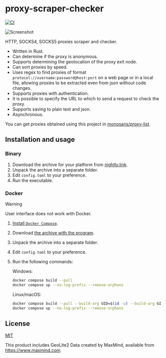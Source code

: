 # proxy-scraper-checker

[![CI](https://github.com/monosans/proxy-scraper-checker/actions/workflows/ci.yml/badge.svg)](https://github.com/monosans/proxy-scraper-checker/actions/workflows/ci.yml)

![Screenshot](https://github.com/user-attachments/assets/e895154c-b5d9-4efa-948c-289287cbc20a)

HTTP, SOCKS4, SOCKS5 proxies scraper and checker.

- Written in Rust.
- Can determine if the proxy is anonymous.
- Supports determining the geolocation of the proxy exit node.
- Can sort proxies by speed.
- Uses regex to find proxies of format `protocol://username:password@host:port` on a web page or in a local file, allowing proxies to be extracted even from json without code changes.
- Supports proxies with authentication.
- It is possible to specify the URL to which to send a request to check the proxy.
- Supports saving to plain text and json.
- Asynchronous.

You can get proxies obtained using this project in [monosans/proxy-list](https://github.com/monosans/proxy-list).

## Installation and usage

### Binary

1. Download the archive for your platform from [nightly.link](https://nightly.link/monosans/proxy-scraper-checker/workflows/ci/main?preview).
1. Unpack the archive into a separate folder.
1. Edit `config.toml` to your preference.
1. Run the executable.

### Docker

> [!WARNING]
> User interface does not work with Docker.

1. [Install `Docker Compose`](https://docs.docker.com/compose/install/).
1. Download [the archive with the program](https://github.com/monosans/proxy-scraper-checker/archive/refs/heads/main.zip).
1. Unpack the archive into a separate folder.
1. Edit `config.toml` to your preference.
1. Run the following commands:

   Windows:

   ```bash
   docker compose build --pull
   docker compose up --no-log-prefix --remove-orphans
   ```

   Linux/macOS:

   ```bash
   docker compose build --pull --build-arg UID=$(id -u) --build-arg GID=$(id -g)
   docker compose up --no-log-prefix --remove-orphans
   ```

## License

[MIT](LICENSE)

This product includes GeoLite2 Data created by MaxMind, available from <https://www.maxmind.com>.
